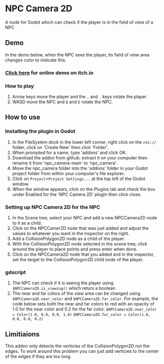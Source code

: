 # NPC Camera 2D
A node for Godot which can check if the player is in the field of view of a NPC

## Demo
In the demo below, when the NPC sees the player, its field of view area changes color to indicate this.
### [Click here](https://matt-a2k.itch.io/npc-camera-2d-demo) for online demo on itch.io

### How to play
  1) Arrow keys move the player and the ```,``` and ```.``` keys rotate the player.
  2) WASD move the NPC and ```Q``` and ```E``` rotate the NPC.

## How to use
### Installing the plugin in Godot
1) In the FileSystem dock in the lower left corner, right click on the ```res://``` folder, click on 'Create New' then click 'Folder'.
2) When prompted for a name, type 'addons' and click OK.
3) Download the addon from github, extract it on your computer then rename it from 'npc_camera-main' to 'npc_camera'.
4) Move the npc_camera folder into the 'addons' folder in your Godot project folder from within your computer's file explorer.
5) Click on ```Project```>```Project Settings...``` at the top left of the Godot window.
6) When the window appears, click on the Plugins tab and check the box under Enabled for the 'NPC Camera 2D' plugin then click close.
### Setting up NPC Camera 2D for the NPC
1) In the Scene tree, select your NPC and add a new NPCCamera2D node to it as a child.
2) Click on the NPCCamer2D node that was just added and adjust the values to whatever you want in the inspector on the right.
3) Add a CollisionPolygon2D node as a child of the player.
4) With the CollisionPolygon2D node selected in the scene tree, click around the player to place points and press enter when done.
5) Click on the NPCCamera2D node that you added and in the inspector, set the target to the CollisionPolygon2D child node of the player.
### gdscript
1) The NPC can check if it is seeing the player using ```$NPCCamera2D.is_viewing()``` which returs a boolean
2) The near and far colors of the view area can be changed using ```$NPCCamera2D.near_color``` and ```$NPCCamera2D.far_color```.
   For example, the code below sets both the near and far colors to red with an opacity of 1.0 for the near color and 0.2 for the far color.
  ```$NPCCamera2D.near_color = Color(1.0, 0.0, 0.0, 1.0)```
	```$NPCCamera2D.far_color = Color(1.0, 0.0, 0.0, 0.2)```
## Limitiaions
This addon only detects the verticies of the CollisionPolygon2D not the edges. To work around this problem you can just add verticies to the center of the edges if they are too long.
